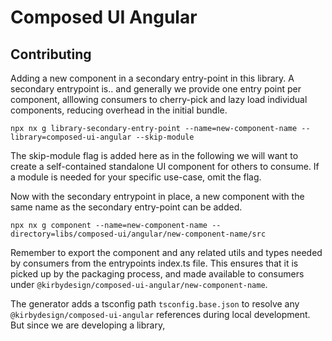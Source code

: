 # Composed UI Angular

## Contributing

Adding a new component in a secondary entry-point in this library. A secondary entrypoint is.. and generally we provide one entry point per component, alllowing consumers to cherry-pick and lazy load individual components, reducing overhead in the initial bundle. 

```shell
npx nx g library-secondary-entry-point --name=new-component-name --library=composed-ui-angular --skip-module
```

The skip-module flag is added here as in the following we will want to create a self-contained standalone UI component for others to consume. If a module is needed for your specific use-case, omit the flag. 

Now with the secondary entrypoint in place, a new component with the same name as the secondary entry-point can be added. 

```shell
npx nx g component --name=new-component-name --directory=libs/composed-ui/angular/new-component-name/src
```

Remember to export the component and any related utils and types needed by consumers from the entrypoints index.ts file. This ensures that it is picked up by the packaging process, and made available to consumers under `@kirbydesign/composed-ui-angular/new-component-name`. 

The generator adds a tsconfig path `tsconfig.base.json` to resolve any `@kirbydesign/composed-ui-angular` references during local development. But since we are developing a library,